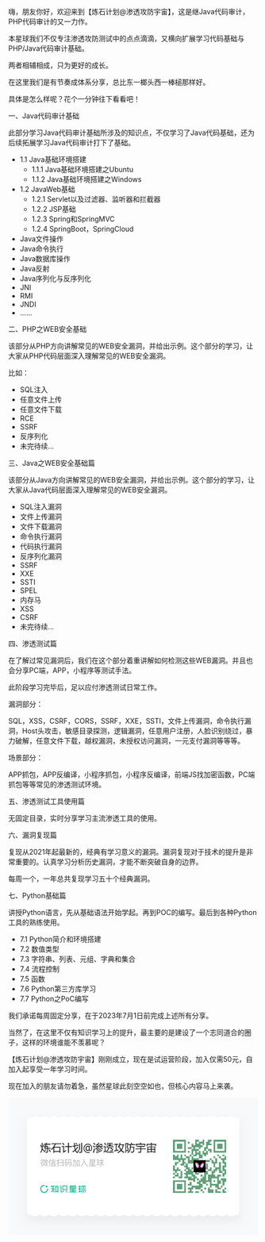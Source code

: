 嗨，朋友你好，欢迎来到【炼石计划@渗透攻防宇宙】，这是继Java代码审计，PHP代码审计的又一力作。

本星球我们不仅专注渗透攻防测试中的点点滴滴，又横向扩展学习代码基础与PHP/Java代码审计基础。

两者相辅相成，只为更好的成长。



在这里我们是有节奏成体系分享，总比东一榔头西一棒槌那样好。

具体是怎么样呢？花个一分钟往下看看吧！



一、Java代码审计基础

此部分学习Java代码审计基础所涉及的知识点，不仅学习了Java代码基础，还为后续拓展学习Java代码审计打下了基础。

- 1.1 Java基础环境搭建
  - 1.1.1 Java基础环境搭建之Ubuntu
  - 1.1.2 Java基础环境搭建之Windows
- 1.2 JavaWeb基础
  - 1.2.1 Servlet以及过滤器、监听器和拦截器
  - 1.2.2 JSP基础
  - 1.2.3 Spring和SpringMVC
  - 1.2.4 SpringBoot，SpringCloud
- Java文件操作
- Java命令执行
- Java数据库操作
- Java反射
- Java序列化与反序列化
- JNI
- RMI
- JNDI
- ......





二、PHP之WEB安全基础

该部分从PHP方向讲解常见的WEB安全漏洞，并给出示例。这个部分的学习，让大家从PHP代码层面深入理解常见的WEB安全漏洞。

比如：

- SQL注入
- 任意文件上传
- 任意文件下载
- RCE
- SSRF
- 反序列化
- 未完待续...



三、Java之WEB安全基础篇

该部分从Java方向讲解常见的WEB安全漏洞，并给出示例。这个部分的学习，让大家从Java代码层面深入理解常见的WEB安全漏洞。

- SQL注入漏洞
- 文件上传漏洞
- 文件下载漏洞
- 命令执行漏洞
- 代码执行漏洞
- 反序列化漏洞
- SSRF
- XXE
- SSTI
- SPEL
- 内存马
- XSS
- CSRF
- 未完待续...



四、渗透测试篇

在了解过常见漏洞后，我们在这个部分着重讲解如何检测这些WEB漏洞。并且也会分享PC端，APP，小程序等测试手法。

此阶段学习完毕后，足以应付渗透测试日常工作。

漏洞部分：

SQL，XSS，CSRF，CORS，SSRF，XXE，SSTI，文件上传漏洞，命令执行漏洞，Host头攻击，敏感目录探测，逻辑漏洞，任意用户注册，人脸识别绕过，暴力破解，任意文件下载，越权漏洞，未授权访问漏洞，一元支付漏洞等等等。

场景部分：

APP抓包，APP反编译，小程序抓包，小程序反编译，前端JS找加密函数，PC端抓包等等常见的渗透测试环境。



五、渗透测试工具使用篇

无固定目录，实时分享学习主流渗透工具的使用。



六、漏洞复现篇

复现从2021年起最新的，经典有学习意义的漏洞。漏洞复现对于技术的提升是非常重要的。认真学习分析历史漏洞，才能不断突破自身的边界。

每周一个，一年总共复现学习五十个经典漏洞。



七、Python基础篇

讲授Python语言，先从基础语法开始学起。再到POC的编写。最后到各种Python工具的熟练使用。

- 7.1 Python简介和环境搭建
- 7.2 数值类型
- 7.3 字符串、列表、元组、字典和集合
- 7.4 流程控制
- 7.5 函数
- 7.6 Python第三方库学习
- 7.7 Python之PoC编写



我们承诺每周固定分享，在于2023年7月1日前完成上述所有分享。

当然了，在这里不仅有知识学习上的提升，最主要的是建设了一个志同道合的圈子，这样的环境谁能不羡慕呢？



【炼石计划@渗透攻防宇宙】刚刚成立，现在是试运营阶段，加入仅需50元，自加入起享受一年学习时间。

现在加入的朋友请勿着急，虽然星球此刻空空如也，但核心内容马上来袭。



![第一次发文推广二维码](第一次发文推广二维码.png)

